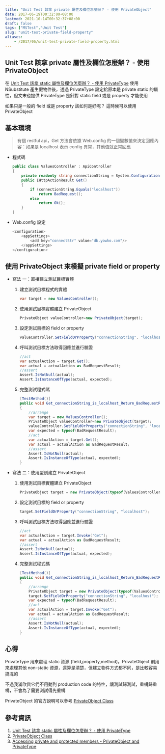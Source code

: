 ```yaml
---
title: "Unit Test 該拿 private 屬性及欄位怎麼辦？ - 使用 PrivateObject"
date: 2017-06-19T00:32:00+08:00
lastmod: 2021-10-14T00:32:37+08:00
draft: false
tags: ["MSTest","Unit Test"]
slug: "unit-test-private-field-property"
aliases:
    - /2017/06/unit-test-private-field-property.html
---
```

## Unit Test 該拿 private 屬性及欄位怎麼辦？ - 使用 PrivateObject

在 [Unit Test 該拿 static 屬性及欄位怎麼辦？ - 使用 PrivateType](/unit-test-static-field-property) 使用 NSubstitute 產生假物件後，透過 PrivateType 設定給原本是 private static 的屬性，但文末也提供 PrivateType 是針對 static field 或是 property 才能使用

如果只是一般的 field 或是 property 該如何是好呢？ 這時候可以使用 PrivateObject

## 基本環境

> 有個 restful api，Get 方法會依據 Web.config 的一個變數值來決定回應內容：如果是 localhost 表示 config 異常，其他值就正常回應

* 程式碼

    ```cs
    public class ValuesController : ApiController
    {
        private readonly string connectionString = System.Configuration.ConfigurationManager.AppSettings["connectStr"];
        public IHttpActionResult Get()
        {
            if (connectionString.Equals("localhost"))
                return BadRequest();
            else
                return Ok();
        }
    }
    ```

* Web.config 設定

    ```cs
    <configuration>
        <appSettings>
            <add key="connectStr" value="db.yowko.com"/>
        </appSettings>
    </configuration>
    ```

## 使用 PrivateObject 來模擬 private field or property

* 寫法 一：直接建立測試目標實體

    1. 建立測試目標程式的實體

        ```cs
        var target = new ValuesController();
        ```

    2. 使用測試目標實體建立 PrivateObject

        ```cs
        PrivateObject valueController=new PrivateObject(target);
        ```

    3. 設定測試目標的 field or property

        ```cs
        valueController.SetFieldOrProperty("connectionString", "localhost");
        ```

    4. 呼叫測試目標方法取得回應並進行驗證

        ```cs
        //act
        var actualAction = target.Get();
        var actual = actualAction as BadRequestResult;
        //assert
        Assert.IsNotNull(actual);
        Assert.IsInstanceOfType(actual, expected);
        ```

    5. 完整測試程式碼

        ```cs
        [TestMethod()]
        public void Get_connectionString_is_localhost_Return_BadRequestResult()
        {
            //arrange 
            var target = new ValuesController();
            PrivateObject valueController=new PrivateObject(target);
            valueController.SetFieldOrProperty("connectionString", "localhost");
            var expected = typeof(BadRequestResult);
            //act
            var actualAction = target.Get();
            var actual = actualAction as BadRequestResult;
            //assert
            Assert.IsNotNull(actual);
            Assert.IsInstanceOfType(actual, expected);
        }
        ```

* 寫法 二：使用型別建立 PrivateObject

    1. 使用測試目標實體建立 PrivateObject

        ```cs
        PrivateObject target = new PrivateObject(typeof(ValuesController));
        ```

    2. 設定測試目標的 field or property

        ```cs
        target.SetFieldOrProperty("connectionString", "localhost");
        ```

    3. 呼叫測試目標方法取得回應並進行驗證

        ```cs
        //act
        var actualAction = target.Invoke("Get");
        var actual = actualAction as BadRequestResult;
        //assert
        Assert.IsNotNull(actual);
        Assert.IsInstanceOfType(actual, expected);
        ```

    4. 完整測試程式碼

        ```cs
        [TestMethod()]
        public void Get_connectionString_is_localhost_Return_BadRequestResult()
        {
            //arrange 
            PrivateObject target = new PrivateObject(typeof(ValuesController));
            target.SetFieldOrProperty("connectionString", "localhost");
            var expected = typeof(BadRequestResult);
            //act
            var actualAction = target.Invoke("Get");
            var actual = actualAction as BadRequestResult;
            //assert
            Assert.IsNotNull(actual);
            Assert.IsInstanceOfType(actual, expected);
        }
        ```

## 心得

PrivateType 用來處理 static 資源 (field,property,method)，PrivateObject 則用來處理其他 non-static 資源，還算是清楚，但建立物件方式都不同，是比較容易搞混的

不過我滿欣賞它們不用動到 production code 的特性，讓測試歸測試，重構歸重構，不會為了需要測試得先重構

PrivateObject 的官方說明可以參考 [PrivateObject Class](https://msdn.microsoft.com/en-us/library/microsoft.visualstudio.testtools.unittesting.privateobject%28v=vs.120%29.aspx)

## 參考資訊

1. [Unit Test 該拿 static 屬性及欄位怎麼辦？ - 使用 PrivateType](/unit-test-static-field-property)
2. [PrivateObject Class](https://msdn.microsoft.com/en-us/library/microsoft.visualstudio.testtools.unittesting.privateobject%28v=vs.120%29.aspx)
3. [Accessing private and protected members - PrivateObject and PrivateType](http://yac.com.pl/mt.texts.vbnet-privateobject-privatetype.en.html)
